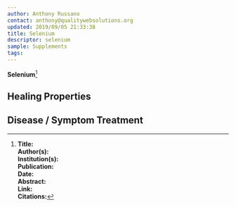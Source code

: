 ```yaml
---
author: Anthony Russano
contact: anthony@qualitywebsolutions.org
updated: 2019/09/05 21:33:38
title: Selenium
descriptor: selenium
sample: Supplements
tags:
---
```

**Selenium**[^1]

## Healing Properties

## Disease / Symptom Treatment

[^1]: **Title:** <br>**Author(s):**  <br>**Institution(s):** <br>**Publication:** <i> </i><br>**Date:** <br>**Abstract:** <i> </i><br>**Link:** []()<br>**Citations:**   